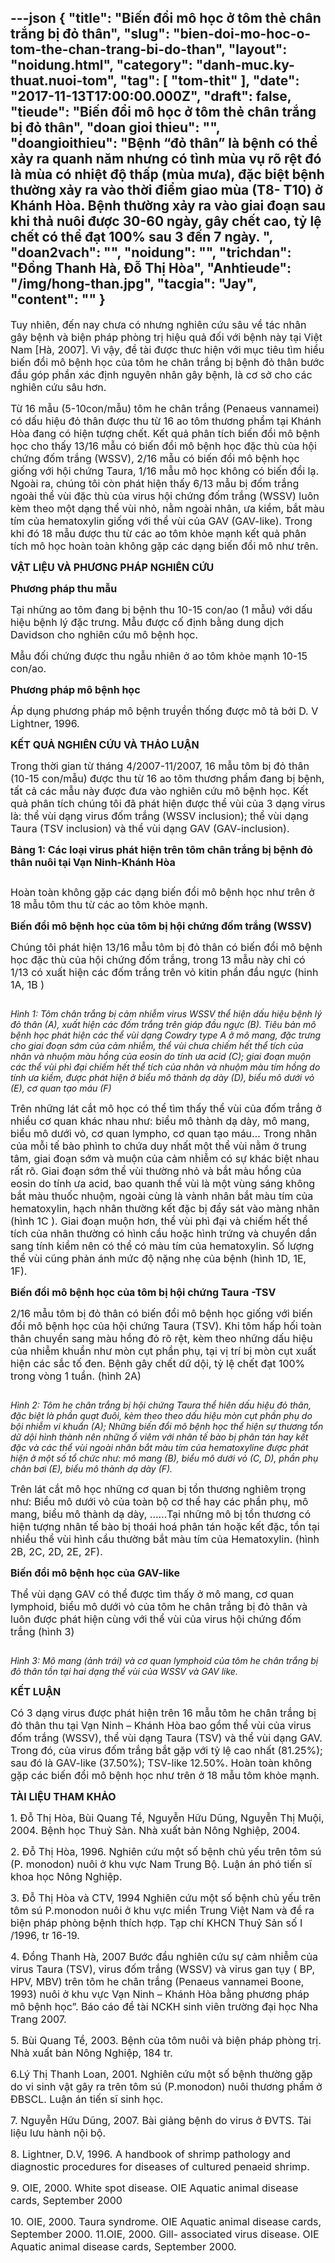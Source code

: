 ---json
{
    "title": "Biến đổi mô học ở tôm thẻ chân trắng bị đỏ thân",
    "slug": "bien-doi-mo-hoc-o-tom-the-chan-trang-bi-do-than",
    "layout": "noidung.html",
    "category": "danh-muc.ky-thuat.nuoi-tom",
    "tag": [
        "tom-thit"
    ],
    "date": "2017-11-13T17:00:00.000Z",
    "draft": false,
    "tieude": "Biến đổi mô học ở tôm thẻ chân trắng bị đỏ thân",
    "doan gioi thieu": "",
    "doangioithieu": "Bệnh “đỏ thân” là bệnh có thể xảy ra quanh năm nhưng có tình mùa vụ rõ rệt đó là mùa có nhiệt độ thấp (mùa mưa), đặc biệt bệnh thường xảy ra vào thời điểm giao mùa (T8- T10) ở Khánh Hòa. Bệnh thường xảy ra vào giai đoạn sau khi thả nuôi được 30-60 ngày, gây chết cao, tỷ lệ chết có thể đạt 100% sau 3 đến 7 ngày. ",
    "doan2vach": "",
    "noidung": "",
    "trichdan": "Đồng Thanh Hà, Đỗ Thị Hòa",
    "Anhtieude": "/img/hong-than.jpg",
    "tacgia": "Jay",
    "__content__": ""
}
---
<p><span style="font-size:16px">Tuy nhi&ecirc;n, đến nay chưa c&oacute; nhưng nghi&ecirc;n cứu s&acirc;u về t&aacute;c nh&acirc;n g&acirc;y bệnh v&agrave; biện ph&aacute;p ph&ograve;ng trị hiệu quả đối với bệnh n&agrave;y tại Việt Nam [H&agrave;, 2007]. V&igrave; vậy, đề t&agrave;i được thưc hiện với mục ti&ecirc;u t&igrave;m hiểu biến đổi m&ocirc; bệnh học của t&ocirc;m he ch&acirc;n trắng bị bệnh đỏ th&acirc;n bước đầu g&oacute;p phần x&aacute;c định nguy&ecirc;n nh&acirc;n g&acirc;y bệnh, l&agrave; cơ sở cho c&aacute;c nghi&ecirc;n cứu s&acirc;u hơn.</span></p>

<p><span style="font-size:16px">Từ 16 mẫu (5-10con/mẫu) t&ocirc;m he ch&acirc;n trắng (Penaeus vannamei) c&oacute; dấu hiệu đỏ th&acirc;n được thu từ 16 ao t&ocirc;m thương phẩm tại Kh&aacute;nh H&ograve;a đang c&oacute; hiện tượng chết. Kết quả ph&acirc;n t&iacute;ch biến đổi m&ocirc; bệnh học cho thấy 13/16 mẫu c&oacute; biến đổi m&ocirc; bệnh học đặc th&ugrave; của hội chứng đốm trắng (WSSV), 2/16 mẫu c&oacute; biến đổi m&ocirc; bệnh học giống với hội chứng Taura, 1/16 mẫu m&ocirc; học kh&ocirc;ng c&oacute; biến đổi lạ. Ngo&agrave;i ra, ch&uacute;ng t&ocirc;i c&ograve;n ph&aacute;t hiện thấy 6/13 mẫu bị đốm trắng ngo&agrave;i thể v&ugrave;i đặc th&ugrave; của virus hội chứng đốm trắng (WSSV) lu&ocirc;n k&egrave;m theo một dạng thể v&ugrave;i nhỏ, nằm ngo&agrave;i nh&acirc;n, ưa kiềm, bắt m&agrave;u t&iacute;m của hematoxylin giống với thể v&ugrave;i của GAV (GAV-like). Trong khi đ&oacute; 18 mẫu được thu từ c&aacute;c ao t&ocirc;m khỏe mạnh kết quả ph&acirc;n t&iacute;ch m&ocirc; học ho&agrave;n to&agrave;n kh&ocirc;ng gặp c&aacute;c dạng biến đổi m&ocirc; như tr&ecirc;n.</span></p>

<p><span style="font-size:16px"><strong>VẬT LIỆU V&Agrave; PHƯƠNG PH&Aacute;P NGHI&Ecirc;N CỨU </strong></span></p>

<p><span style="font-size:16px"><strong>Phương ph&aacute;p thu mẫu</strong></span></p>

<p><span style="font-size:16px">Tại những ao t&ocirc;m đang bị bệnh thu 10-15 con/ao (1 mẫu) với dấu hiệu bệnh l&yacute; đặc trưng. Mẫu được cố định bằng dung dịch Davidson cho nghi&ecirc;n cứu m&ocirc; bệnh học. </span></p>

<p><span style="font-size:16px">Mẫu đối chứng được thu ngẫu nhi&ecirc;n ở ao t&ocirc;m khỏe mạnh 10-15 con/ao.</span></p>

<p><span style="font-size:16px"><strong>Phương ph&aacute;p m&ocirc; bệnh học</strong> </span></p>

<p><span style="font-size:16px">&Aacute;p dụng phương ph&aacute;p m&ocirc; bệnh truyền thống được m&ocirc; tả bởi D. V Lightner, 1996. </span></p>

<p><span style="font-size:16px"><strong>KẾT QUẢ NGHI&Ecirc;N CỨU V&Agrave; THẢO LUẬN</strong> </span></p>

<p><span style="font-size:16px">Trong thời gian từ th&aacute;ng 4/2007-11/2007, 16 mẫu t&ocirc;m bị đỏ th&acirc;n (10-15 con/mẫu) được thu từ 16 ao t&ocirc;m thương phẩm đang bị bệnh, tất cả c&aacute;c mẫu n&agrave;y được đưa v&agrave;o nghi&ecirc;n cứu m&ocirc; bệnh học. Kết quả ph&acirc;n t&iacute;ch ch&uacute;ng t&ocirc;i đ&atilde; ph&aacute;t hiện được thể v&ugrave;i của 3 dạng virus l&agrave;: thể v&ugrave;i dạng virus đốm trắng (WSSV inclusion); thể v&ugrave;i dạng Taura (TSV inclusion) v&agrave; thể v&ugrave;i dạng GAV (GAV-inclusion). </span></p>

<p><span style="font-size:16px"><strong>Bảng 1: C&aacute;c loại virus ph&aacute;t hiện tr&ecirc;n t&ocirc;m ch&acirc;n trắng bị bệnh đỏ th&acirc;n nu&ocirc;i tại Vạn Ninh-Kh&aacute;nh H&ograve;a</strong></span></p>

<p><span style="font-size:16px"><strong><img alt="" src="/img/do-than.png" /></strong></span></p>

<p><span style="font-size:16px">Ho&agrave;n to&agrave;n kh&ocirc;ng gặp c&aacute;c dạng biến đổi m&ocirc; bệnh học như tr&ecirc;n ở 18 mẫu t&ocirc;m thu từ c&aacute;c ao t&ocirc;m khỏe mạnh. </span></p>

<p><span style="font-size:16px"><strong>Biến đổi m&ocirc; bệnh học của t&ocirc;m bị hội chứng đốm trắng (WSSV)</strong> </span></p>

<p><span style="font-size:16px">Ch&uacute;ng t&ocirc;i ph&aacute;t hiện 13/16 mẫu t&ocirc;m bị đỏ th&acirc;n c&oacute; biến đổi m&ocirc; bệnh học đặc th&ugrave; của hội chứng đốm trắng, trong 13 mẫu n&agrave;y chỉ c&oacute; 1/13 c&oacute; xuất hiện c&aacute;c đốm trắng tr&ecirc;n vỏ kitin phần đầu ngực (hinh 1A, 1B ) </span></p>

<p><img alt="" src="/img/do-than-2.png" /></p>

<p><em><span style="font-size:14px">H&igrave;nh 1: T&ocirc;m ch&acirc;n trắng bị cảm nhiễm virus WSSV thể hiện dấu hiệu bệnh l&yacute; đỏ th&acirc;n (A), xuất hiện c&aacute;c đốm trắng tr&ecirc;n gi&aacute;p đầu ngực (B). Ti&ecirc;u bản m&ocirc; bệnh học ph&aacute;t hiện c&aacute;c thể v&ugrave;i dạng Cowdry type A ở m&ocirc; mang, đặc trưng cho giai đoạn sớm của cảm nhiễm, thể v&ugrave;i chưa chiếm hết thể t&iacute;ch của nh&acirc;n v&agrave; nhuộm m&agrave;u hồng của eosin do t&iacute;nh ưa acid (C); giai đoạn muộn c&aacute;c thể v&ugrave;i ph&igrave; đại chiếm hết thể t&iacute;ch của nh&acirc;n v&agrave; nhuộm m&agrave;u t&iacute;m hồng do t&iacute;nh ưa kiềm, được ph&aacute;t hiện ở biểu m&ocirc; th&agrave;nh dạ d&agrave;y (D), biểu m&ocirc; dưới vỏ (E), cơ quan tạo m&aacute;u (F)</span></em></p>

<p><span style="font-size:16px">Tr&ecirc;n những l&aacute;t cắt m&ocirc; học c&oacute; thể t&igrave;m thấy thể v&ugrave;i của đốm trắng ở nhiều cơ quan kh&aacute;c nhau như: biểu m&ocirc; th&agrave;nh dạ d&agrave;y, m&ocirc; mang, biểu m&ocirc; dưới vỏ, cơ quan lympho, cơ quan tạo m&aacute;u&hellip; Trong nh&acirc;n của mỗi tế b&agrave;o ph&igrave;nh to chứa duy nhất một thể v&ugrave;i nằm ở trung t&acirc;m, giai đoạn sớm v&agrave; muộn của cảm nhiễm c&oacute; sự kh&aacute;c biệt nhau rất r&otilde;. Giai đoạn sớm thể v&ugrave;i thường nhỏ v&agrave; bắt m&agrave;u hồng của eosin do t&iacute;nh ưa acid, bao quanh thể v&ugrave;i l&agrave; một v&ugrave;ng s&aacute;ng kh&ocirc;ng bắt m&agrave;u thuốc nhuộm, ngo&agrave;i c&ugrave;ng l&agrave; v&agrave;nh nh&acirc;n bắt m&agrave;u t&iacute;m của hematoxylin, hạch nh&acirc;n thường kết đặc bị đẩy s&aacute;t v&agrave;o m&agrave;ng nh&acirc;n (h&igrave;nh 1C ). Giai đoạn muộn hơn, thể v&ugrave;i ph&igrave; đại v&agrave; chiếm hết thể t&iacute;ch của nh&acirc;n thường c&oacute; h&igrave;nh cầu hoặc h&igrave;nh trứng v&agrave; chuyển dần sang t&iacute;nh kiềm n&ecirc;n c&oacute; thể c&oacute; m&agrave;u t&iacute;m của hematoxylin. Số lượng thể v&ugrave;i cũng phản &aacute;nh mức độ nặng nhẹ của bệnh (h&igrave;nh 1D, 1E, 1F). </span></p>

<p><span style="font-size:16px"><strong>Biến đổi m&ocirc; bệnh học của t&ocirc;m bị hội chứng Taura -TSV</strong> </span></p>

<p><span style="font-size:16px">2/16 mẫu t&ocirc;m bị đỏ th&acirc;n c&oacute; biến đổi m&ocirc; bệnh học giống với biến đổi m&ocirc; bệnh học của hội chứng Taura (TSV). Khi t&ocirc;m hấp hối to&agrave;n th&acirc;n chuyển sang m&agrave;u hồng đỏ r&otilde; rệt, k&egrave;m theo những dấu hiệu của nhiễm khuẩn như m&ograve;n cụt phần phụ, tại vị tr&iacute; bị m&ograve;n cụt xuất hiện c&aacute;c sắc tố đen. Bệnh g&acirc;y chết dữ dội, tỷ lệ chết đạt 100% trong v&ograve;ng 1 tuần. (h&igrave;nh 2A) </span></p>

<p><span style="font-size:16px"><img alt="" src="/img/do-than-3.png" /></span></p>

<p><em><span style="font-size:14px">H&igrave;nh 2: T&ocirc;m he ch&acirc;n trắng bị hội chứng Taura thể hi&ecirc;n dấu hiệu đỏ th&acirc;n, đặc biệt l&agrave; phần quạt đu&ocirc;i, k&egrave;m theo theo dấu hiệu m&ograve;n cụt phần phụ do bội nhiễm vi khuẩn (A); Những biến đổi m&ocirc; bệnh học thể hiện sự thương tổn dữ dội h&igrave;nh th&agrave;nh n&ecirc;n những ổ vi&ecirc;m với nh&acirc;n tế b&agrave;o bị ph&acirc;n t&aacute;n hay kết đặc v&agrave; c&aacute;c thể v&ugrave;i ngo&agrave;i nh&acirc;n bắt m&agrave;u t&iacute;m của hematoxyline được ph&aacute;t hiện ở một số tổ chức như: m&ocirc; mang (B), biểu m&ocirc; dưới vỏ (C, D), phần phụ ch&acirc;n bơi (E), biểu m&ocirc; th&agrave;nh dạ d&agrave;y (F).</span></em></p>

<p><span style="font-size:16px">Tr&ecirc;n l&aacute;t cắt m&ocirc; học những cơ quan bị tổn thương nghi&ecirc;m trọng như: Biểu m&ocirc; dưới vỏ của to&agrave;n bộ cơ thể hay c&aacute;c phần phụ, m&ocirc; mang, biểu m&ocirc; th&agrave;nh dạ d&agrave;y, &hellip;&hellip;Tại những m&ocirc; bị tổn thương c&oacute; hiện tượng nh&acirc;n tế b&agrave;o bị tho&aacute;i ho&aacute; ph&acirc;n t&aacute;n hoặc kết đặc, tồn tại nhiều thể v&ugrave;i h&igrave;nh cầu thường bắt m&agrave;u t&iacute;m của Hematoxylin. (h&igrave;nh 2B, 2C, 2D, 2E, 2F).</span></p>

<p><span style="font-size:16px"><strong>Biến đổi m&ocirc; bệnh học của GAV-like</strong> </span></p>

<p><span style="font-size:16px">Thể v&ugrave;i dạng GAV c&oacute; thể được t&igrave;m thấy ở m&ocirc; mang, cơ quan lymphoid, biểu m&ocirc; dưới vỏ của t&ocirc;m he ch&acirc;n trắng bị đỏ th&acirc;n v&agrave; lu&ocirc;n được ph&aacute;t hiện c&ugrave;ng với thể v&ugrave;i của virus hội chứng đốm trắng (h&igrave;nh 3)</span></p>

<p><img alt="" src="/img/do-than-4.png" /></p>

<p><em><span style="font-size:14px">H&igrave;nh 3: M&ocirc; mang (ảnh tr&aacute;i) v&agrave; cơ quan lymphoid của t&ocirc;m he ch&acirc;n trắng bị đỏ th&acirc;n tồn tại hai dạng thể v&ugrave;i của WSSV v&agrave; GAV like.</span></em></p>

<p><span style="font-size:16px"><strong>KẾT LUẬN</strong></span></p>

<p><span style="font-size:16px">C&oacute; 3 dạng virus được ph&aacute;t hiện tr&ecirc;n 16 mẫu t&ocirc;m he ch&acirc;n trắng bị đỏ th&acirc;n thu tại Vạn Ninh &ndash; Kh&aacute;nh H&ograve;a bao gồm thể v&ugrave;i của virus đốm trắng (WSSV), thể v&ugrave;i dạng Taura (TSV) v&agrave; thể v&ugrave;i dạng GAV. Trong đ&oacute;, của virus đốm trắng bắt gặp với tỷ lệ cao nhất (81.25%); sau đ&oacute; l&agrave; GAV-like (37.50%); TSV-like 12.50%. Ho&agrave;n to&agrave;n kh&ocirc;ng gặp c&aacute;c biến đổi m&ocirc; bệnh học như tr&ecirc;n ở 18 mẫu t&ocirc;m khỏe mạnh. </span></p>

<p><span style="font-size:16px"><strong>T&Agrave;I LIỆU THAM KHẢO</strong> </span></p>

<p><span style="font-size:16px">1. Đỗ Thị H&ograve;a, B&ugrave;i Quang Tề, Nguyễn Hữu Dũng, Nguyễn Thị Muội, 2004. Bệnh học Thuỷ Sản. Nh&agrave; xuất bản N&ocirc;ng Nghiệp, 2004. </span></p>

<p><span style="font-size:16px">2. Đỗ Thị H&ograve;a, 1996. Nghi&ecirc;n cứu một số bệnh chủ yếu tr&ecirc;n t&ocirc;m s&uacute; (P. monodon) nu&ocirc;i ở khu vực Nam Trung Bộ. Luận &aacute;n ph&oacute; tiến sĩ khoa học N&ocirc;ng Nghiệp. </span></p>

<p><span style="font-size:16px">3. Đỗ Thị H&ograve;a v&agrave; CTV, 1994 Nghi&ecirc;n cứu một số bệnh chủ yếu tr&ecirc;n t&ocirc;m s&uacute; P.monodon nu&ocirc;i ở khu vực miền Trung Việt Nam v&agrave; đề ra biện ph&aacute;p ph&ograve;ng bệnh th&iacute;ch hợp. Tạp ch&iacute; KHCN Thuỷ Sản số I /1996, tr 16-19. </span></p>

<p><span style="font-size:16px">4. Đồng Thanh H&agrave;, 2007 Bước đầu nghi&ecirc;n cứu sự cảm nhiễm của virus Taura (TSV), virus đốm trắng (WSSV) v&agrave; virus gan tụy ( BP, HPV, MBV) tr&ecirc;n t&ocirc;m he ch&acirc;n trắng (Penaeus vannamei Boone, 1993) nu&ocirc;i ở khu vực Vạn Ninh &ndash; Kh&aacute;nh H&ograve;a bằng phương ph&aacute;p m&ocirc; bệnh học&rdquo;. B&aacute;o c&aacute;o đề t&agrave;i NCKH sinh vi&ecirc;n trường đại học Nha Trang 2007. </span></p>

<p><span style="font-size:16px">5. B&ugrave;i Quang Tề, 2003. Bệnh của t&ocirc;m nu&ocirc;i v&agrave; biện ph&aacute;p ph&ograve;ng trị. Nh&agrave; xuất bản N&ocirc;ng Nghiệp, 184 tr. </span></p>

<p><span style="font-size:16px">6.L&yacute; Thị Thanh Loan, 2001. Nghi&ecirc;n cứu một số bệnh thường gặp do vi sinh vật g&acirc;y ra tr&ecirc;n t&ocirc;m s&uacute; (P.monodon) nu&ocirc;i thương phẩm ở ĐBSCL. Luận &aacute;n tiến sĩ sinh học.</span></p>

<p><span style="font-size:16px">7. Nguyễn Hữu Dũng, 2007. B&agrave;i giảng bệnh do virus ở ĐVTS. T&agrave;i liệu lưu h&agrave;nh nội bộ. </span></p>

<p><span style="font-size:16px">8. Lightner, D.V, 1996. A handbook of shrimp pathology and diagnostic procedures for diseases of cultured penaeid shrimp. </span></p>

<p><span style="font-size:16px">9. OIE, 2000. White spot disease. OIE Aquatic animal disease cards, September 2000 </span></p>

<p><span style="font-size:16px">10. OIE, 2000. Taura syndrome. OIE Aquatic animal disease cards, September 2000. 11.OIE, 2000. Gill- associated virus disease. OIE Aquatic animal disease cards, September 2000.</span></p>
